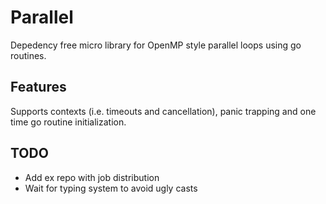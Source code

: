 # Parallel

Depedency free micro library for OpenMP style parallel loops using go routines.

## Features

Supports contexts (i.e. timeouts and cancellation), panic trapping and one time go routine initialization.

## TODO
- Add ex repo with job distribution
- Wait for typing system to avoid ugly casts